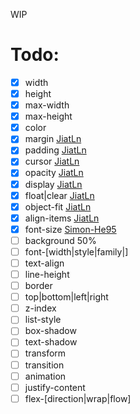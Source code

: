 WIP

# Todo:

- [x] width
- [x] height
- [x] max-width
- [x] max-height
- [x] color
- [x] margin [JiatLn](https://github.com/JiatLn)
- [x] padding [JiatLn](https://github.com/JiatLn)
- [x] cursor [JiatLn](https://github.com/JiatLn)
- [x] opacity [JiatLn](https://github.com/JiatLn)
- [x] display [JiatLn](https://github.com/JiatLn)
- [x] float|clear [JiatLn](https://github.com/JiatLn)
- [x] object-fit [JiatLn](https://github.com/JiatLn)
- [x] align-items [JiatLn](https://github.com/JiatLn)
- [x] font-size [Simon-He95](https://github.com/Simon-He95)
- [ ] background 50%
- [ ] font-\[width|style|family|\]
- [ ] text-align
- [ ] line-height
- [ ] border
- [ ] top|bottom|left|right
- [ ] z-index
- [ ] list-style
- [ ] box-shadow
- [ ] text-shadow
- [ ] transform
- [ ] transition
- [ ] animation
- [ ] justify-content
- [ ] flex-\[direction|wrap|flow\]
